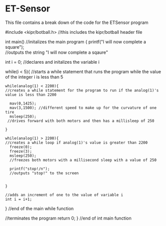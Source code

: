 # ET-Sensor
This file contains a break down of the code for the ETSensor program 



#include <kipr/botball.h>
//this includes the kipr/botball header file

int main()
//initalizes the main program
{
  printf("I will now complete a square");  
  //outputs the string "I will now complete a sqaure"
  
  int i = 0;
  //declares and initalizes the variable i

  while(i < 5){
  //starts a while statement that runs the program while the value of the integer i is less than 5
  
    while(analog(1) < 2200){
    //creates a while statement for the program to run if the analog(1)'s value is less than 2200
    
      mav(0,1425);
      mav(3,1500); //different speed to make up for the curvature of one tire
      msleep(250);
     //drives forward with both motors and then has a millisleep of 250 
     
    }
    
    while(analog(1) > 2200){
    //creates a while loop if analog(1)'s value is greater than 2200
      freeze(0);
      freeze(3);
      msleep(250);
      //freezes both motors with a millisecond sleep with a value of 250
      
      printf("stop!/n");
      //outputs "stop!" to the screen
      
      
    }
    
    //adds an increment of one to the value of variable i
    int i = i+1;
  } //end of the main while function
  
  //terminates the program
  return 0;
} //end of int main function


